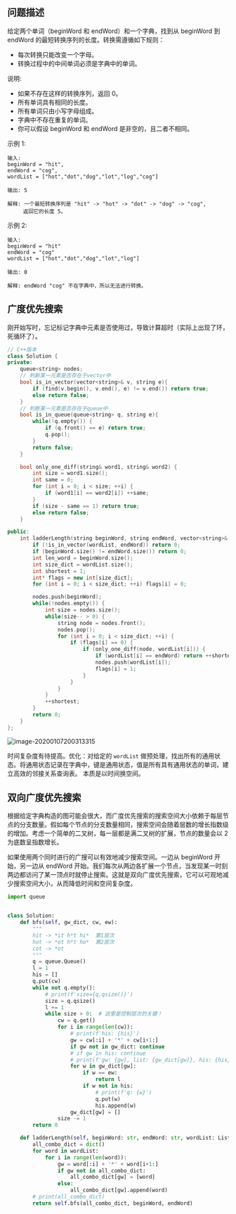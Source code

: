 ## 问题描述

给定两个单词（beginWord 和 endWord）和一个字典，找到从 beginWord 到 endWord 的最短转换序列的长度。转换需遵循如下规则：

- 每次转换只能改变一个字母。
- 转换过程中的中间单词必须是字典中的单词。

说明:

- 如果不存在这样的转换序列，返回 0。
- 所有单词具有相同的长度。
- 所有单词只由小写字母组成。
- 字典中不存在重复的单词。
- 你可以假设 beginWord 和 endWord 是非空的，且二者不相同。

示例 1:

```
输入:
beginWord = "hit",
endWord = "cog",
wordList = ["hot","dot","dog","lot","log","cog"]

输出: 5

解释: 一个最短转换序列是 "hit" -> "hot" -> "dot" -> "dog" -> "cog",
     返回它的长度 5。
```


示例 2:

```
输入:
beginWord = "hit"
endWord = "cog"
wordList = ["hot","dot","dog","lot","log"]

输出: 0

解释: endWord "cog" 不在字典中，所以无法进行转换。
```



## 广度优先搜索

刚开始写时，忘记标记字典中元素是否使用过，导致计算超时（实际上出现了环，死循环了）。

```C++
// C++版本
class Solution {
private:
    queue<string> nodes;
    // 判断某一元素是否存在于vector中
    bool is_in_vector(vector<string>& v, string e){
        if (find(v.begin(), v.end(), e) != v.end()) return true;
        else return false;
    }
    // 判断某一元素是否存在于queue中
    bool is_in_queue(queue<string> q, string e){
        while(!q.empty()) {
            if (q.front() == e) return true;
            q.pop();
        }
        return false;
    }

    bool only_one_diff(string& word1, string& word2) {
        int size = word1.size();
        int same = 0;
        for (int i = 0; i < size; ++i) {
            if (word1[i] == word2[i]) ++same;
        }
        if (size - same == 1) return true;
        else return false;
    }

public:
    int ladderLength(string beginWord, string endWord, vector<string>& wordList) {
        if (!is_in_vector(wordList, endWord)) return 0;
        if (beginWord.size() != endWord.size()) return 0;
        int len_word = beginWord.size();
        int size_dict = wordList.size();
        int shortest = 1;
        int* flags = new int[size_dict];
        for (int i = 0; i < size_dict; ++i) flags[i] = 0;

        nodes.push(beginWord);
        while(!nodes.empty()) {
            int size = nodes.size();
            while(size-- > 0) {
                string node = nodes.front();
                nodes.pop();
                for (int i = 0; i < size_dict; ++i) {
                    if (flags[i] == 0) {
                        if (only_one_diff(node, wordList[i])) {
                            if (wordList[i] == endWord) return ++shortest;
                            nodes.push(wordList[i]);
                            flags[i] = 1;
                        }
                    }
                }
            }
            ++shortest;
        }
        return 0;
    }
};
```

![image-20200107200313315](../../../assets/image-20200107200313315.png)

时间复杂度有待提高。优化：对给定的 `wordList` 做预处理，找出所有的通用状态。将通用状态记录在字典中，键是通用状态，值是所有具有通用状态的单词，建立高效的邻接关系查询表。 本质是以时间换空间。

## 双向广度优先搜索

根据给定字典构造的图可能会很大，而广度优先搜索的搜索空间大小依赖于每层节点的分支数量。假如每个节点的分支数量相同，搜索空间会随着层数的增长指数级的增加。考虑一个简单的二叉树，每一层都是满二叉树的扩展，节点的数量会以 2 为底数呈指数增长。

如果使用两个同时进行的广搜可以有效地减少搜索空间。一边从 beginWord 开始，另一边从 endWord 开始。我们每次从两边各扩展一个节点，当发现某一时刻两边都访问了某一顶点时就停止搜索。这就是双向广度优先搜索，它可以可观地减少搜索空间大小，从而降低时间和空间复杂度。



```python
import queue


class Solution:
    def bfs(self, gw_dict, cw, ew):
        """
        hit -> *it h*t hi*  第1层次
        hot -> *ot h*t ho*  第2层次
        cot -> *ot 
        """
        q = queue.Queue()
        l = 1
        his = []
        q.put(cw)
        while not q.empty():
            # print(f'size={q.qsize()}')
            size = q.qsize()
            l += 1
            while size > 0:  # 这里是控制层次的关键！
                cw = q.get()
                for i in range(len(cw)):
                    # print(f'his: {his}')
                    gw = cw[:i] + '*' + cw[i+1:]
                    if gw not in gw_dict: continue
                    # if gw in his: continue
                    # print(f'gw: {gw}, list: {gw_dict[gw]}, his: {his}, l={l}')
                    for w in gw_dict[gw]:
                        if w == ew:
                            return l
                        if w not in his:
                            # print(f'q: {w}')
                            q.put(w)
                            his.append(w)
                    gw_dict[gw] = []
                size -= 1
        return 0

    def ladderLength(self, beginWord: str, endWord: str, wordList: List[str]) -> int:
        all_combo_dict = dict()
        for word in wordList:
            for i in range(len(word)):
                gw = word[:i] + '*' + word[i+1:]
                if gw not in all_combo_dict:
                    all_combo_dict[gw] = [word]
                else:
                    all_combo_dict[gw].append(word)
        # print(all_combo_dict)
        return self.bfs(all_combo_dict, beginWord, endWord)
```

